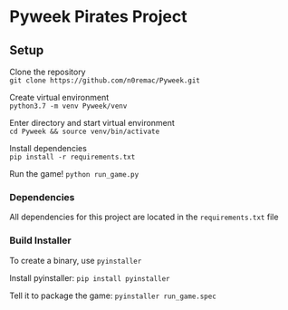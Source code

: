 # Pyweek Pirates Project

## Setup 
Clone the repository  
`git clone https://github.com/n0remac/Pyweek.git`  

Create virtual environment  
`python3.7 -m venv Pyweek/venv`  

Enter directory and start virtual environment  
`cd Pyweek && source venv/bin/activate`  

Install dependencies  
`pip install -r requirements.txt`

Run the game! 
`python run_game.py`

### Dependencies
All dependencies for this project are located in the `requirements.txt` file

### Build Installer
To create a binary, use `pyinstaller`

Install pyinstaller:
`pip install pyinstaller`

Tell it to package the game:
`pyinstaller run_game.spec`
